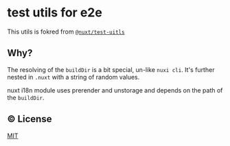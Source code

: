 # test utils for e2e

This utils is fokred from [`@nuxt/test-uitls`](https://github.com/nuxt/nuxt/tree/main/packages/test-utils)

## Why?

The resolving of the `buildDir` is a bit special, un-like `nuxi cli`. It's further nested in `.nuxt` with a string of random values.

nuxt i18n module uses prerender and unstorage and depends on the path of the `buildDir`.


## ©️ License

[MIT](./LICENSE)
